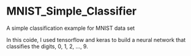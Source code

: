 # MNIST_Simple_Classifier
A simple classification example for MNIST data set

In this coide, I used tensorflow and keras to build a neural network that classifies the digits, 0, 1, 2, ..., 9.
